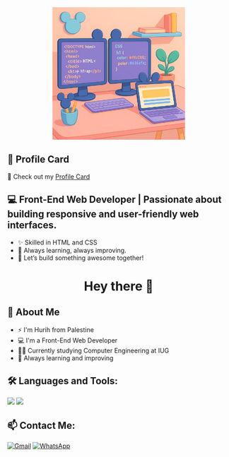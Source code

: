 <div align="center">
<img src="https://raw.githubusercontent.com/hurih2003/hurih2003/main/coding.jpg" width="300"/>
</div>

## 🔗 Profile Card

🎨 Check out my [Profile Card](https://https://hurih2003.github.io/profile-card/)


## 💻 Front-End Web Developer | Passionate about building responsive and user-friendly web interfaces.
- ✨ Skilled in HTML and CSS
- 🎯 Always learning, always improving.
- 🚀 Let’s build something awesome together!


<h1 align="center">Hey there 👋</h1>

## 🧠 About Me
- ⚡ I'm Hurih from Palestine  
- 💻 I'm a Front-End Web Developer  
- 👩‍💻 Currently studying Computer  Engineering at IUG
- 🌱 Always learning and improving  

## 🛠️ Languages and Tools:
<p>
  <img src="https://cdn.jsdelivr.net/gh/devicons/devicon/icons/html5/html5-original.svg" width="40"/>
  <img src="https://cdn.jsdelivr.net/gh/devicons/devicon/icons/css3/css3-original.svg" width="40"/>

</p>

## 📫 Contact Me:
[![Gmail](https://img.shields.io/badge/Gmail-red?logo=gmail&style=for-the-badge)](mailto:your-HURIH2003@gmail.com)
[![WhatsApp](https://img.shields.io/badge/WhatsApp-25D366?logo=whatsapp&logoColor=white&style=for-the-badge)](https://wa.me/+97099894266)



